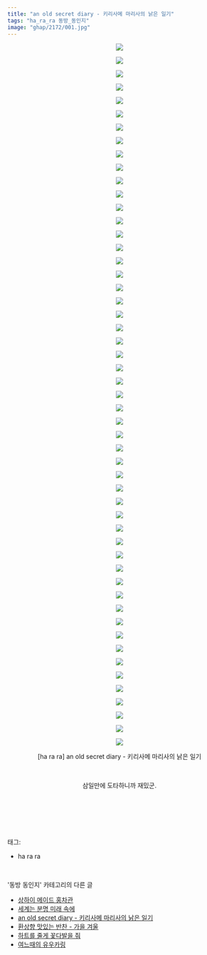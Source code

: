 ```yaml
---
title: "an old secret diary - 키리사메 마리사의 낡은 일기"
tags: "ha_ra_ra 동방_동인지"
image: "ghap/2172/001.jpg"
---
```

<div class="article">
<p style="text-align: center; clear: none; float: none;"><img src="{{ site.nasurl }}/ghap/2172/001.jpg"/></p>
<p style="text-align: center; clear: none; float: none;"><img src="{{ site.nasurl }}/ghap/2172/002.jpg"/></p>
<p style="text-align: center; clear: none; float: none;"><img src="{{ site.nasurl }}/ghap/2172/003.jpg"/></p>
<p style="text-align: center; clear: none; float: none;"><img src="{{ site.nasurl }}/ghap/2172/004.jpg"/></p>
<p style="text-align: center; clear: none; float: none;"><img src="{{ site.nasurl }}/ghap/2172/005.jpg"/></p>
<p style="text-align: center; clear: none; float: none;"><img src="{{ site.nasurl }}/ghap/2172/006.jpg"/></p>
<p style="text-align: center; clear: none; float: none;"><img src="{{ site.nasurl }}/ghap/2172/007.jpg"/></p>
<p style="text-align: center; clear: none; float: none;"><img src="{{ site.nasurl }}/ghap/2172/008.jpg"/></p>
<p style="text-align: center; clear: none; float: none;"><img src="{{ site.nasurl }}/ghap/2172/009.jpg"/></p>
<p style="text-align: center; clear: none; float: none;"><img src="{{ site.nasurl }}/ghap/2172/010.jpg"/></p>
<p style="text-align: center; clear: none; float: none;"><img src="{{ site.nasurl }}/ghap/2172/011.jpg"/></p>
<p style="text-align: center; clear: none; float: none;"><img src="{{ site.nasurl }}/ghap/2172/012.jpg"/></p>
<p style="text-align: center; clear: none; float: none;"><img src="{{ site.nasurl }}/ghap/2172/013.jpg"/></p>
<p style="text-align: center; clear: none; float: none;"><img src="{{ site.nasurl }}/ghap/2172/014.jpg"/></p>
<p style="text-align: center; clear: none; float: none;"><img src="{{ site.nasurl }}/ghap/2172/015.jpg"/></p>
<p style="text-align: center; clear: none; float: none;"><img src="{{ site.nasurl }}/ghap/2172/016.jpg"/></p>
<p style="text-align: center; clear: none; float: none;"><img src="{{ site.nasurl }}/ghap/2172/017.jpg"/></p>
<p style="text-align: center; clear: none; float: none;"><img src="{{ site.nasurl }}/ghap/2172/018.jpg"/></p>
<p style="text-align: center; clear: none; float: none;"><img src="{{ site.nasurl }}/ghap/2172/019.jpg"/></p>
<p style="text-align: center; clear: none; float: none;"><img src="{{ site.nasurl }}/ghap/2172/020.jpg"/></p>
<p style="text-align: center; clear: none; float: none;"><img src="{{ site.nasurl }}/ghap/2172/021.jpg"/></p>
<p style="text-align: center; clear: none; float: none;"><img src="{{ site.nasurl }}/ghap/2172/022.jpg"/></p>
<p style="text-align: center; clear: none; float: none;"><img src="{{ site.nasurl }}/ghap/2172/023.jpg"/></p>
<p style="text-align: center; clear: none; float: none;"><img src="{{ site.nasurl }}/ghap/2172/024.jpg"/></p>
<p style="text-align: center; clear: none; float: none;"><img src="{{ site.nasurl }}/ghap/2172/025.jpg"/></p>
<p style="text-align: center; clear: none; float: none;"><img src="{{ site.nasurl }}/ghap/2172/026.jpg"/></p>
<p style="text-align: center; clear: none; float: none;"><img src="{{ site.nasurl }}/ghap/2172/027.jpg"/></p>
<p style="text-align: center; clear: none; float: none;"><img src="{{ site.nasurl }}/ghap/2172/028.jpg"/></p>
<p style="text-align: center; clear: none; float: none;"><img src="{{ site.nasurl }}/ghap/2172/029.jpg"/></p>
<p style="text-align: center; clear: none; float: none;"><img src="{{ site.nasurl }}/ghap/2172/030.jpg"/></p>
<p style="text-align: center; clear: none; float: none;"><img src="{{ site.nasurl }}/ghap/2172/031.jpg"/></p>
<p style="text-align: center; clear: none; float: none;"><img src="{{ site.nasurl }}/ghap/2172/032.jpg"/></p>
<p style="text-align: center; clear: none; float: none;"><img src="{{ site.nasurl }}/ghap/2172/033.jpg"/></p>
<p style="text-align: center; clear: none; float: none;"><img src="{{ site.nasurl }}/ghap/2172/034.jpg"/></p>
<p style="text-align: center; clear: none; float: none;"><img src="{{ site.nasurl }}/ghap/2172/035.jpg"/></p>
<p style="text-align: center; clear: none; float: none;"><img src="{{ site.nasurl }}/ghap/2172/036.jpg"/></p>
<p style="text-align: center; clear: none; float: none;"><img src="{{ site.nasurl }}/ghap/2172/037.jpg"/></p>
<p style="text-align: center; clear: none; float: none;"><img src="{{ site.nasurl }}/ghap/2172/038.jpg"/></p>
<p style="text-align: center; clear: none; float: none;"><img src="{{ site.nasurl }}/ghap/2172/039.jpg"/></p>
<p style="text-align: center; clear: none; float: none;"><img src="{{ site.nasurl }}/ghap/2172/040.jpg"/></p>
<p style="text-align: center; clear: none; float: none;"><img src="{{ site.nasurl }}/ghap/2172/041.jpg"/></p>
<p style="text-align: center; clear: none; float: none;"><img src="{{ site.nasurl }}/ghap/2172/042.jpg"/></p>
<p style="text-align: center; clear: none; float: none;"><img src="{{ site.nasurl }}/ghap/2172/043.jpg"/></p>
<p style="text-align: center; clear: none; float: none;"><img src="{{ site.nasurl }}/ghap/2172/044.jpg"/></p>
<p style="text-align: center; clear: none; float: none;"><img src="{{ site.nasurl }}/ghap/2172/045.jpg"/></p>
<p style="text-align: center; clear: none; float: none;"><img src="{{ site.nasurl }}/ghap/2172/046.jpg"/></p>
<p style="text-align: center; clear: none; float: none;"><img src="{{ site.nasurl }}/ghap/2172/047.jpg"/></p>
<p style="text-align: center; clear: none; float: none;"><img src="{{ site.nasurl }}/ghap/2172/048.jpg"/></p>
<p style="text-align: center; clear: none; float: none;"><img src="{{ site.nasurl }}/ghap/2172/049.jpg"/></p>
<p style="text-align: center; clear: none; float: none;"><img src="{{ site.nasurl }}/ghap/2172/050.jpg"/></p>
<p style="text-align: center; clear: none; float: none;"><img src="{{ site.nasurl }}/ghap/2172/051.jpg"/></p>
<p style="text-align: center; clear: none; float: none;"><img src="{{ site.nasurl }}/ghap/2172/052.jpg"/></p>
<p style="text-align: center; clear: none; float: none;"><img src="{{ site.nasurl }}/ghap/2172/053.jpg"/></p>
<p style="text-align: center; clear: none; float: none;">[ha ra ra] an old secret diary - 키리사메 마리사의 낡은 일기</p>
<p style="text-align: center; clear: none; float: none;"><br/></p>
<p style="text-align: center; clear: none; float: none;">삼일만에 도타하니까 재밌군.</p>
<p style="text-align: center; clear: none; float: none;"><br/></p>
<p><br/></p>
</div><br/>
<div class="tagTrail">
<p>태그: </p>
<ul>
<li>ha ra ra</li>
</ul>
</div><br/>
<div class="another">
<p>'동방 동인지' 카테고리의 다른 글</p>
<ul>
<li><a href="/2016-09-16-ghap_2174">상하이 메이드 홍차관</a></li>
<li><a href="/2016-09-16-ghap_2173">세계는 분명 미래 속에</a></li>
<li><a href="/2016-09-16-ghap_2172">an old secret diary - 키리사메 마리사의 낡은 일기</a></li>
<li><a href="/2016-09-14-ghap_2170">환상향 맛있는 반찬 - 가을 겨울</a></li>
<li><a href="/2016-09-14-ghap_2169">하트를 줄게 꽃다발을 줘</a></li>
<li><a href="/2016-09-14-ghap_2168">여느때의 유우카링</a></li>
</ul>
</div><br/>
<div class="cb_module cb_fluid">
<div class="cb_wrt cb_profile">
</div><!-- commentList close -->
</div><br/>
